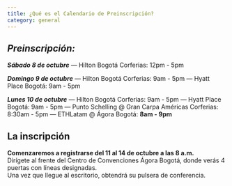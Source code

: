 ```yaml
---
title: ¿Qué es el Calendario de Preinscripción?
category: general
---
```

## ***Preinscripción:***

***Sábado 8 de octubre***
— Hilton Bogotá Corferias: 12pm - 5pm

***Domingo 9 de octubre***
— Hilton Bogotá Corferias: 9am - 5pm
— Hyatt Place Bogotá: 9am - 5pm

***Lunes 10 de octubre***
— Hilton Bogotá Corferias: 9am - 5pm
— Hyatt Place Bogotá: 9am - 5pm
— Punto Schelling @ Gran Carpa Américas Corferias: 8:30am - 5pm
— ETHLatam @ Ágora Bogotá: **8am - 9pm**

## **La inscripción**

**Comenzaremos a registrarse del 11 al 14 de octubre a las 8 a.m.**\
Dirígete al frente del Centro de Convenciones Ágora Bogotá, donde verás 4 puertas con líneas designadas.\
Una vez que llegue al escritorio, obtendrá su pulsera de conferencia.